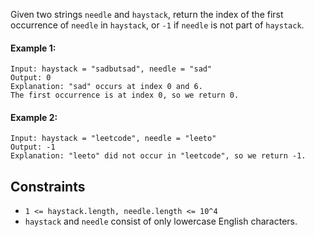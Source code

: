 Given two strings `needle` and `haystack`, return the index of the first occurrence of `needle` in `haystack`, or `-1` if `needle` is not part of `haystack`.

 

#### Example 1:
```plaintext
Input: haystack = "sadbutsad", needle = "sad"
Output: 0
Explanation: "sad" occurs at index 0 and 6.
The first occurrence is at index 0, so we return 0.
```
#### Example 2:
```plaintext
Input: haystack = "leetcode", needle = "leeto"
Output: -1
Explanation: "leeto" did not occur in "leetcode", so we return -1.
 ```

## Constraints

- `1 <= haystack.length, needle.length <= 10^4`
- `haystack` and `needle` consist of only lowercase English characters.
